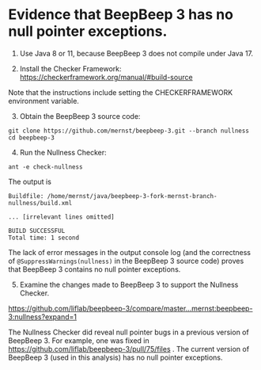 # Evidence that BeepBeep 3 has no null pointer exceptions.

1. Use Java 8 or 11, because BeepBeep 3 does not compile under Java 17.

2. Install the Checker Framework:
https://checkerframework.org/manual/#build-source

Note that the instructions include setting the CHECKERFRAMEWORK environment variable.

3. Obtain the BeepBeep 3 source code:

```
git clone https://github.com/mernst/beepbeep-3.git --branch nullness
cd beepbeep-3
```

4. Run the Nullness Checker:

```
ant -e check-nullness
```

The output is

```
Buildfile: /home/mernst/java/beepbeep-3-fork-mernst-branch-nullness/build.xml

... [irrelevant lines omitted]

BUILD SUCCESSFUL
Total time: 1 second
```

The lack of error messages in the output console log (and the correctness of `@SuppressWarnings(nullness)` in the BeepBeep 3 source code) proves that BeepBeep 3 contains no null pointer exceptions.

5. Examine the changes made to BeepBeep 3 to support the Nullness Checker.

https://github.com/liflab/beepbeep-3/compare/master...mernst:beepbeep-3:nullness?expand=1

The Nullness Checker did reveal null pointer bugs in a previous version of BeepBeep 3.  For example, one was fixed in https://github.com/liflab/beepbeep-3/pull/75/files .  The current version of BeepBeep 3 (used in this analysis) has no null pointer exceptions.
